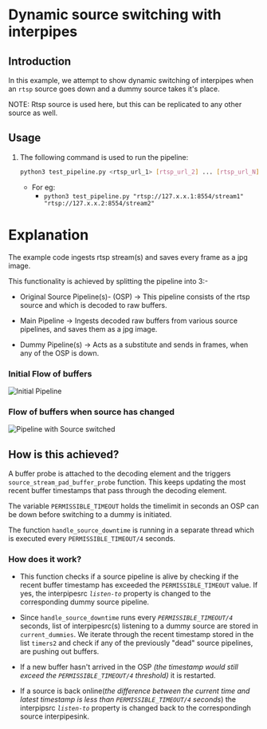 # Dynamic source switching with interpipes

## Introduction 

In this example, we attempt to show dynamic switching of interpipes when an `rtsp` source goes down and a dummy source takes it's place. 

NOTE: Rtsp source is used here, but this can be replicated to any other source as well. 

## Usage

1. The following command is used to run the pipeline:

    ```bash
   python3 test_pipeline.py <rtsp_url_1> [rtsp_url_2] ... [rtsp_url_N]
   
   ```
    * For eg: 
        * ```python3 test_pipeline.py "rtsp://127.x.x.1:8554/stream1" "rtsp://127.x.x.2:8554/stream2"```

# Explanation

The example code ingests rtsp stream(s) and saves every frame as a jpg image. 

This functionality is achieved by splitting the pipeline into 3:-

* Original Source Pipeline(s)- (OSP) -> This pipeline consists of the rtsp source and which is decoded to raw buffers.

* Main Pipeline -> Ingests decoded raw buffers from various source pipelines, and saves them as a jpg image.

* Dummy Pipeline(s) -> Acts as a substitute and sends in frames, when any of the OSP is down.

### Initial Flow of buffers
![Initial Pipeline](/gst-interpipe/example/python_example/img_files/Source%20Switching.drawio.png)

### Flow of buffers when source has changed
![Pipeline with Source switched](/gst-interpipe/example/python_example/img_files/Source%20Switched.drawio.png)


## How is this achieved?

A buffer probe is attached to the decoding element and the  triggers `source_stream_pad_buffer_probe` function. This keeps updating the most recent buffer timestamps that pass through the decoding element.

The variable `PERMISSIBLE_TIMEOUT` holds the timelimit in seconds an OSP can be down before switching to a dummy is initiated. 

The function `handle_source_downtime` is running in a separate thread which is executed every `PERMISSIBLE_TIMEOUT/4` seconds. 

### How does it work? 

* This function checks if a source pipeline is alive by checking if the recent buffer timestamp has exceeded the `PERMISSIBLE_TIMEOUT` value. If yes, the interpipesrc _`listen-to`_ property is changed to the corresponding dummy source pipeline.  

* Since `handle_source_downtime` runs every _`PERMISSIBLE_TIMEOUT/4`_ seconds, list of interpipesrc(s) listening to a dummy source are stored in `current_dummies`. We iterate through the recent timestamp stored in the list `timers2` and check if any of the previously "dead" source pipelines, are pushing out buffers. 

* If a new buffer hasn't arrived in the OSP _(the timestamp would still exceed the _`PERMISSIBLE_TIMEOUT/4`_ threshold)_ it is restarted. 

* If a source is back online(_the difference between the current time and latest timestamp is less than `PERMISSIBLE_TIMEOUT/4` seconds_) the interpipsrc _`listen-to`_ property is changed back to the correspondingh source interpipesink.
